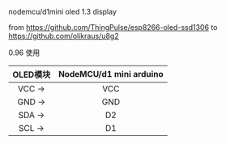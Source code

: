 nodemcu/d1mini oled 1.3 display 

from https://github.com/ThingPulse/esp8266-oled-ssd1306
to
https://github.com/olikraus/u8g2


0.96 使用

| OLED模块 | NodeMCU/d1 mini arduino| 
| :----: | :----:  |
| VCC ->| VCC | 
| GND ->| GND | 
| SDA ->| D2 | 
| SCL ->| D1 | 





